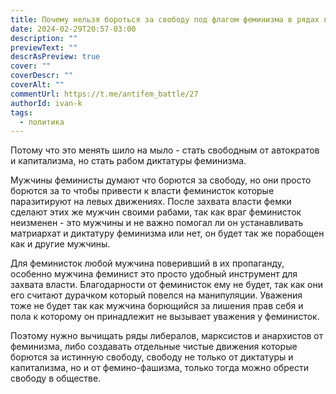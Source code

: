 ```yaml
---
title: Почему нельзя бороться за свободу под флагом феминизма в рядах левых либералов, марксистов и анархистов?
date: 2024-02-29T20:57-03:00
description: ""
previewText: ""
descrAsPreview: true
cover: ""
coverDescr: ""
coverAlt: ""
commentUrl: https://t.me/antifem_battle/27
authorId: ivan-k
tags:
  - политика
---
```

Потому что это менять шило на мыло - стать свободным от автократов и капитализма, но стать рабом диктатуры феминизма.

Мужчины феминисты думают что борются за свободу, но они просто борются за то чтобы привести к власти феминисток которые паразитируют на левых движениях. После захвата власти фемки сделают этих же мужчин своими рабами, так как враг феминисток неизменен - это мужчины и не важно помогал ли он устанавливать матриархат и диктатуру феминизма или нет, он будет так же порабощен как и другие мужчины.

Для феминисток любой мужчина поверивший в их пропаганду, особенно мужчина феминист это просто удобный инструмент для захвата власти. Благодарности от феминисток ему не будет, так как они его считают дурачком который повелся на манипуляции. Уважения тоже не будет так как мужчина борющийся за лишения прав себя и пола к которому он принадлежит не вызывает уважения у феминисток.

Поэтому нужно вычищать ряды либералов, марксистов и анархистов от феминизма, либо создавать отдельные чистые движения которые борются за истинную свободу, свободу не только от диктатуры и капитализма, но и от фемино-фашизма, только тогда можно обрести свободу в обществе.
